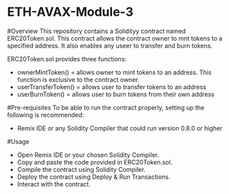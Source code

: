 # ETH-AVAX-Module-3
#Overview
This repository contains a Solidityy contract named ERC20Token.sol. This contract allows the contract owner to mnt tokens to a specified address. It also enables any useer to transfer and burn tokens.

ERC20Token.sol provides three functions:
- ownerMintToken() = allows owner to mint tokens to an address. This function is exclusive to the contract owner.
- userTransferToken() = allows user to transfer tokens to an address
- userBurnToken() = allows user to burn tokens from their own address

#Pre-requisites
To be able to run the contract properly, setting up the following is recommended:
- Remix IDE or any Solidity Compiler that could run version 0.8.0 or higher

#Usage
- Open Remix IDE or your chosen Solidity Compiler.
- Copy and paste the code provided in ERC20Token.sol.
- Compile the contract using Solidity Compiler.
- Deploy the contract using Deploy & Run Transactions.
- Interact with the contract.
